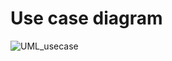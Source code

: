 # Use case diagram

![UML_usecase](https://user-images.githubusercontent.com/84437446/127736854-5d7d29f3-5e4c-49ef-be76-04d6d1e44cef.PNG)

